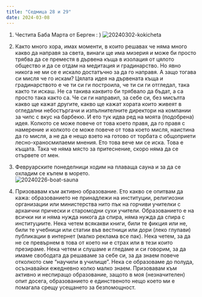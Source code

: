 ```yaml
---
title: "Седмица 28 и 29"
date: 2024-03-08
---
```

1. Честита Баба Марта от Берген : )
![20240302-kokicheta](https://github.com/wiseblondie/brum-thoughts-chain/assets/133108671/e55c796f-5aed-4de8-9f34-cbd258ea8192)


2. Както много хора, имах моменти, в които решавах че няма много какво да направя за света, винаги ще има мизерия и може би просто трябва да се преместя в дървена къща в изолация от цялото общество и да се отдам на медитация и градинарство. Но явно никога не ми се е искало достатъчно за да го направя. А защо тогава си мисля че го искам? Цялата идея на дървената къща и градинарството е че ти си ги построила, че ти си ги отгледал, така както ти искаш. Не са такива каквито би трябвало да бъдат, а са просто така както са. Че си ги направил, за себе си, без мисълта какво ще кажат другите, какво ще кажат хората които живеят в огледални небостъргачи и изпълнителните директори на компании за чипс с вкус на барбекю.
И ето тук идва ред на моята (подобрена) идея. Колкото се може повече от това което правя, да го правя с намерение и колкото се може повече от това което мисля, наистина да го мисля, а не да е нещо взето на готово от торбата с общоприети лесно-храносмилаеми мнения. Ето това вече ми се иска. Това е къщата. 
Така че няма място за притеснение, скоро няма да се отървете от мен. 

3. Февруарските понеделници ходим на плаваща сауна и за да се охладим се къпем в морето.  
![20240226-boat-sauna](https://github.com/wiseblondie/brum-thoughts-chain/assets/133108671/7a6dca1a-65d0-4d5f-b839-c260e30fa52f)


4. Призовавам към активно образование. Ето какво се опитвам да кажа: образованието не принадлежи на институции, религиозни организации или министерства нито пък на горчиви учителки с архаични прически и старомодни сухи учители. Образованието е на всички ни и няма нужда никога да спира, няма нужда да спира с институциите. Нека четем всякакви книги, били те фикция или не, били те учебници или статии във вестници или дори (леко глупави) публикации в интернет (малко реклама все пак). Нека четем, за да не се превърнем в това от което ни е страх или в тези които презираме. Нека четем и слушаме и гледаме и си говорим, за да имаме свободата да решаваме за себе си, за да знаем повече отколкото сме “научили в училище”. 
Нека се образоваме до полуда, осъзнавайки ежедневно колко малко знаем. 
Призовавам към активно и неспиращо образование, защото в моя (незначителен) опит досега, образованието е единственото нещо което ми е помагала срещу усещането за безпомощност. 



<script src="https://utteranc.es/client.js"
        repo="wiseblondie/brum-thoughts-chain"
        issue-term="pathname"
        theme="github-light"
        crossorigin="anonymous"
        async>
</script>
